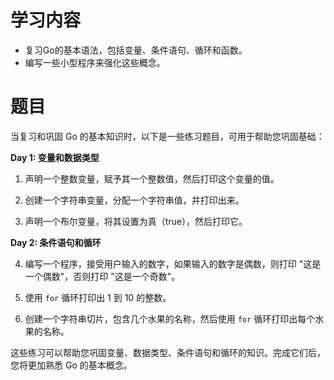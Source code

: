 # 学习内容
  - 复习Go的基本语法，包括变量、条件语句、循环和函数。
  - 编写一些小型程序来强化这些概念。

# 题目 
当复习和巩固 Go 的基本知识时，以下是一些练习题目，可用于帮助您巩固基础：

**Day 1: 变量和数据类型**

1. 声明一个整数变量，赋予其一个整数值，然后打印这个变量的值。

2. 创建一个字符串变量，分配一个字符串值，并打印出来。

3. 声明一个布尔变量，将其设置为真（true），然后打印它。

**Day 2: 条件语句和循环**

4. 编写一个程序，接受用户输入的数字，如果输入的数字是偶数，则打印 "这是一个偶数"，否则打印 "这是一个奇数"。

5. 使用 `for` 循环打印出 1 到 10 的整数。

6. 创建一个字符串切片，包含几个水果的名称，然后使用 `for` 循环打印出每个水果的名称。

这些练习可以帮助您巩固变量、数据类型、条件语句和循环的知识。完成它们后，您将更加熟悉 Go 的基本概念。